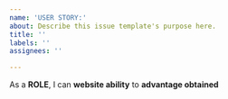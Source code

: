 ```yaml
---
name: 'USER STORY:'
about: Describe this issue template's purpose here.
title: ''
labels: ''
assignees: ''

---
```


As a **ROLE**, I can **website ability** to **advantage obtained**
